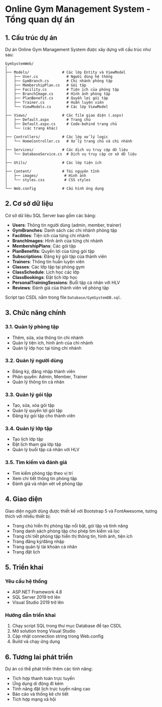 # Online Gym Management System - Tổng quan dự án

## 1. Cấu trúc dự án

Dự án Online Gym Management System được xây dựng với cấu trúc như sau:

```
GymSystemWeb/
│
├── Models/               # Các lớp Entity và ViewModel
│   ├── User.cs             # Người dùng hệ thống
│   ├── GymBranch.cs        # Chi nhánh phòng tập
│   ├── MembershipPlan.cs   # Gói tập
│   ├── Facility.cs         # Tiện ích của phòng tập
│   ├── BranchImage.cs      # Hình ảnh phòng tập
│   ├── PlanBenefit.cs      # Quyền lợi gói tập
│   ├── Trainer.cs          # Huấn luyện viên
│   └── ViewModels.cs       # Các lớp ViewModel
│
├── Views/                # Các file giao diện (.aspx)
│   ├── Default.aspx        # Trang chủ
│   ├── Default.aspx.cs     # Code-behind trang chủ
│   └── (các trang khác)
│
├── Controllers/          # Các lớp xử lý logic
│   └── HomeController.cs   # Xử lý trang chủ và chi nhánh
│
├── Services/             # Các dịch vụ truy cập dữ liệu
│   └── DatabaseService.cs  # Dịch vụ truy cập cơ sở dữ liệu
│
├── Utils/                # Các lớp tiện ích
│
├── Content/              # Tài nguyên tĩnh
│   ├── images/            # Hình ảnh
│   └── styles.css         # CSS styles
│
└── Web.config            # Cấu hình ứng dụng
```

## 2. Cơ sở dữ liệu

Cơ sở dữ liệu SQL Server bao gồm các bảng:

- **Users**: Thông tin người dùng (admin, member, trainer)
- **GymBranches**: Danh sách các chi nhánh phòng tập
- **Facilities**: Tiện ích của từng chi nhánh
- **BranchImages**: Hình ảnh của từng chi nhánh
- **MembershipPlans**: Các gói tập
- **PlanBenefits**: Quyền lợi của từng gói tập
- **Subscriptions**: Đăng ký gói tập của thành viên
- **Trainers**: Thông tin huấn luyện viên
- **Classes**: Các lớp tập tại phòng gym
- **ClassSchedule**: Lịch học các lớp
- **ClassBookings**: Đặt lịch lớp học
- **PersonalTrainingSessions**: Buổi tập cá nhân với HLV
- **Reviews**: Đánh giá của thành viên về phòng tập

Script tạo CSDL nằm trong file `Database/GymSystemDB.sql`.

## 3. Chức năng chính

### 3.1. Quản lý phòng tập
- Thêm, sửa, xóa thông tin chi nhánh
- Quản lý tiện ích, hình ảnh của chi nhánh
- Quản lý lớp học tại từng chi nhánh

### 3.2. Quản lý người dùng
- Đăng ký, đăng nhập thành viên
- Phân quyền: Admin, Member, Trainer
- Quản lý thông tin cá nhân

### 3.3. Quản lý gói tập
- Tạo, sửa, xóa gói tập
- Quản lý quyền lợi gói tập
- Đăng ký gói tập cho thành viên

### 3.4. Quản lý lớp tập
- Tạo lịch lớp tập
- Đặt lịch tham gia lớp tập
- Quản lý buổi tập cá nhân với HLV

### 3.5. Tìm kiếm và đánh giá
- Tìm kiếm phòng tập theo vị trí
- Xem chi tiết thông tin phòng tập
- Đánh giá và nhận xét về phòng tập

## 4. Giao diện

Giao diện người dùng được thiết kế với Bootstrap 5 và FontAwesome, tương thích với nhiều thiết bị:

- Trang chủ hiển thị phòng tập nổi bật, gói tập và tính năng
- Trang danh sách phòng tập cho phép tìm kiếm và lọc
- Trang chi tiết phòng tập hiển thị thông tin, hình ảnh, tiện ích
- Trang đăng ký/đăng nhập
- Trang quản lý tài khoản cá nhân
- Trang đặt lịch

## 5. Triển khai

### Yêu cầu hệ thống
- ASP.NET Framework 4.8
- SQL Server 2019 trở lên
- Visual Studio 2019 trở lên

### Hướng dẫn triển khai
1. Chạy script SQL trong thư mục Database để tạo CSDL
2. Mở solution trong Visual Studio
3. Cập nhật connection string trong Web.config
4. Build và chạy ứng dụng

## 6. Tương lai phát triển

Dự án có thể phát triển thêm các tính năng:
- Tích hợp thanh toán trực tuyến
- Ứng dụng di động đi kèm
- Tính năng đặt lịch trực tuyến nâng cao
- Báo cáo và thống kê chi tiết
- Tích hợp mạng xã hội 